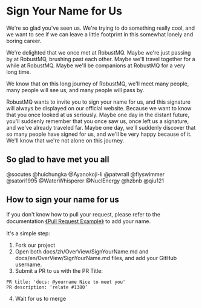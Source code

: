 # Sign Your Name for Us

We're so glad you've seen us. We're trying to do something really cool, and we want to see if we can leave a little footprint in this somewhat lonely and boring career.

We're delighted that we once met at RobustMQ. Maybe we're just passing by at RobustMQ, brushing past each other. Maybe we'll travel together for a while at RobustMQ. Maybe we'll be companions at RobustMQ for a very long time.

We know that on this long journey of RobustMQ, we'll meet many people, many people will see us, and many people will pass by.

RobustMQ wants to invite you to sign your name for us, and this signature will always be displayed on our official website. Because we want to know that you once looked at us seriously. Maybe one day in the distant future, you'll suddenly remember that you once saw us, once left us a signature, and we've already traveled far. Maybe one day, we'll suddenly discover that so many people have signed for us, and we'll be very happy because of it. We'll know that we're not alone on this journey.

## So glad to have met you all
@socutes 
@huichungka 
@Ayanokoji-li 
@patwrall 
@flyswimmer 
@satori1995 
@WaterWhisperer 
@NuclEnergy
@hzbnb
@qiu121

## How to sign your name for us

If you don't know how to pull your request, please refer to the documentation [《Pull Request Example》](../ContributionGuide/Pull-Request-Example.md) to add your name.

It's a simple step:

1. Fork our project
2. Open both docs/zh/OverView/SignYourName.md and docs/en/OverView/SignYourName.md files, and add your GitHub username.
3. Submit a PR to us with the PR Title:

```
PR title: 'docs: @yourname Nice to meet you'
PR description: ‘relate #1380’
```
4. Wait for us to merge
